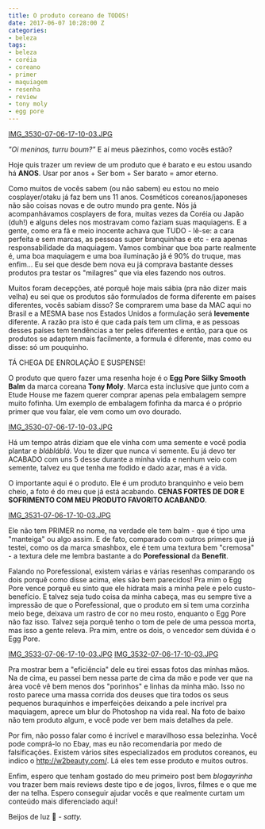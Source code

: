 ```yaml
---
title: O produto coreano de TODOS!
date: 2017-06-07 10:28:00 Z
categories:
- beleza
tags:
- beleza
- coréia
- coreano
- primer
- maquiagem
- resenha
- review
- tony moly
- egg pore
---
```


[IMG_3530-07-06-17-10-03.JPG](/uploads/IMG_3530-07-06-17-10-03.JPG)

*"Oi meninas, turru boum?"* E aí meus pãezinhos, como vocês estão?

Hoje quis trazer um review de um produto que é barato e eu estou usando há **ANOS**. Usar por anos + Ser bom + Ser barato = amor eterno.

Como muitos de vocês sabem (ou não sabem) eu estou no meio cosplayer/otaku já faz bem uns 11 anos. Cosméticos coreanos/japoneses não são coisas novas e de outro mundo pra gente. Nós já acompanhávamos cosplayers de fora, muitas vezes da Coréia ou Japão (duh!) e alguns deles nos mostravam como faziam suas maquiagens. E a gente, como era fã e meio inocente achava que TUDO - lê-se: a cara perfeita e sem marcas, as pessoas super branquinhas e etc - era apenas responsabilidade da maquiagem. Vamos combinar que boa parte realmente é, uma boa maquiagem e uma boa iluminação já é 90% do truque, mas enfim... Eu sei que desde bem nova eu já comprava bastante desses produtos pra testar os "milagres" que via eles fazendo nos outros.

Muitos foram decepções, até porquê hoje mais sábia (pra não dizer mais velha) eu sei que os produtos são formulados de forma diferente em países diferentes, vocês sabiam disso? Se comprarem uma base da MAC aqui no Brasil e a MESMA base nos Estados Unidos a formulação será **levemente** diferente. A razão pra isto é que cada país tem um clima, e as pessoas desses países tem tendências a ter peles diferentes e então, para que os produtos se adaptem mais facilmente, a formula é diferente, mas como eu disse: só um pouquinho.

TÁ CHEGA DE ENROLAÇÃO E SUSPENSE! 

O produto que quero fazer uma resenha hoje é o **Egg Pore Silky Smooth Balm** da marca coreana **Tony Moly**. Marca esta inclusive que junto com a Etude House me fazem querer comprar apenas pela embalagem sempre muito fofinha. Um exemplo de embalagem fofinha da marca é o próprio primer que vou falar, ele vem como um ovo dourado. 

[IMG_3530-07-06-17-10-03.JPG](/uploads/IMG_3530-07-06-17-10-03.JPG)

Há um tempo atrás diziam que ele vinha com uma semente e você podia plantar e *blábláblá*. Vou te dizer que nunca vi semente. Eu já devo ter ACABADO com uns 5 desse durante a minha vida e nenhum veio com semente, talvez eu que tenha me fodido e dado azar, mas é a vida.

O importante aqui é o produto. Ele é um produto branquinho e veio bem cheio, a foto é do meu que já está acabando. **CENAS FORTES DE DOR E SOFRIMENTO COM MEU PRODUTO FAVORITO ACABANDO**.

[IMG_3531-07-06-17-10-03.JPG](/uploads/IMG_3531-07-06-17-10-03.JPG)

Ele não tem PRIMER no nome, na verdade ele tem balm - que é tipo uma "manteiga" ou algo assim. E de fato, comparado com outros primers que já testei, como os da marca smashbox, ele é tem uma textura bem "cremosa" - a textura dele me lembra bastante a do **Porefessional** da **Benefit**.

Falando no Porefessional, existem várias e várias resenhas comparando os dois porquê como disse acima, eles são bem parecidos! Pra mim o Egg Pore vence porquê eu sinto que ele hidrata mais a minha pele e pelo custo-benefício. E talvez seja tudo coisa da minha cabeça, mas eu sempre tive a impressão de que o Porefessional, que o produto em si tem uma corzinha meio bege, deixava um rastro de cor no meu rosto, enquanto o Egg Pore não faz isso. Talvez seja porquê tenho o tom de pele de uma pessoa morta, mas isso a gente releva. Pra mim, entre os dois, o vencedor sem dúvida é o Egg Pore.

[IMG_3533-07-06-17-10-03.JPG](/uploads/IMG_3533-07-06-17-10-03.JPG)
[IMG_3532-07-06-17-10-03.JPG](/uploads/IMG_3532-07-06-17-10-03.JPG)

Pra mostrar bem a "eficiência" dele eu tirei essas fotos das minhas mãos. Na de cima, eu passei bem nessa parte de cima da mão e pode ver que na área você vê bem menos dos "porinhos" e linhas da minha mão. Isso no rosto parece uma massa corrida dos deuses que tira todos os seus pequenos buraquinhos e imperfeições deixando a pele incrível pra maquiagem, aprece um blur do Photoshop na vida real. Na foto de baixo não tem produto algum, e você pode ver bem mais detalhes da pele.

Por fim, não posso falar como é incrível e maravilhoso essa belezinha. Você pode comprá-lo no Ebay, mas eu não recomendaria por medo de falsificações. Existem vários sites especializados em produtos coreanos, eu indico o http://w2beauty.com/. Lá eles tem esse produto e muitos outros.

Enfim, espero que tenham gostado do meu primeiro post bem *blogayrinha* vou trazer bem mais reviews deste tipo e de jogos, livros, filmes e o que me der na telha. Espero conseguir ajudar vocês e que realmente curtam um conteúdo mais diferenciado aqui!

Beijos de luz 💋
*- satty.* 





